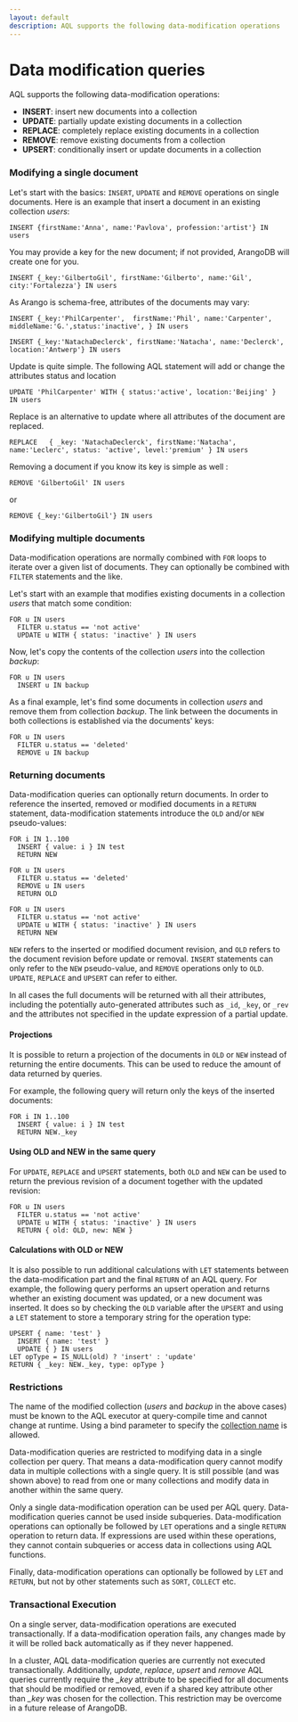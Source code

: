```yaml
---
layout: default
description: AQL supports the following data-modification operations
---
```

Data modification queries
=========================

AQL supports the following data-modification operations:

- **INSERT**: insert new documents into a collection
- **UPDATE**: partially update existing documents in a collection
- **REPLACE**: completely replace existing documents in a collection
- **REMOVE**: remove existing documents from a collection
- **UPSERT**: conditionally insert or update documents in a collection

### Modifying a single document

Let's start with the basics: `INSERT`, `UPDATE` and `REMOVE` operations on single documents.
Here is an example that insert a document in an existing collection *users*:

	INSERT {firstName:'Anna', name:'Pavlova', profession:'artist'} IN users

You may provide a key for the new document; if not provided, ArangoDB will create one for you.  

	INSERT {_key:'GilbertoGil', firstName:'Gilberto', name:'Gil', city:'Fortalezza'} IN users

As Arango is schema-free, attributes of the documents may vary: 

	INSERT {_key:'PhilCarpenter',  firstName:'Phil', name:'Carpenter', middleName:'G.',status:'inactive', } IN users

	INSERT {_key:'NatachaDeclerck', firstName:'Natacha', name:'Declerck', location:'Antwerp'} IN users 

Update is quite simple. The following AQL statement will add or change the attributes status and location

	UPDATE 'PhilCarpenter' WITH { status:'active', location:'Beijing' }  IN users

Replace is an alternative to update where all attributes of the document are replaced.

	REPLACE   { _key: 'NatachaDeclerck', firstName:'Natacha', name:'Leclerc', status: 'active', level:'premium' } IN users

Removing a document if you know its key is simple as well : 

	REMOVE 'GilbertoGil' IN users

or 

	REMOVE {_key:'GilbertoGil'} IN users


### Modifying multiple documents

Data-modification operations are normally combined with `FOR` loops to
iterate over a given list of documents. They can optionally be combined with
`FILTER` statements and the like.

Let's start with an example that modifies existing documents in a collection
*users* that match some condition:

    FOR u IN users
      FILTER u.status == 'not active'
      UPDATE u WITH { status: 'inactive' } IN users



Now, let's copy the contents of the collection *users* into the collection
*backup*:

    FOR u IN users
      INSERT u IN backup

As a final example, let's find some documents in collection *users* and
remove them from collection *backup*. The link between the documents in both
collections is established via the documents' keys:

    FOR u IN users
      FILTER u.status == 'deleted'
      REMOVE u IN backup


### Returning documents

Data-modification queries can optionally return documents. In order to reference
the inserted, removed or modified documents in a `RETURN` statement, data-modification 
statements introduce the `OLD` and/or `NEW` pseudo-values:

    FOR i IN 1..100
      INSERT { value: i } IN test 
      RETURN NEW

    FOR u IN users
      FILTER u.status == 'deleted'
      REMOVE u IN users 
      RETURN OLD

    FOR u IN users
      FILTER u.status == 'not active'
      UPDATE u WITH { status: 'inactive' } IN users 
      RETURN NEW

`NEW` refers to the inserted or modified document revision, and `OLD` refers
to the document revision before update or removal. `INSERT` statements can 
only refer to the `NEW` pseudo-value, and `REMOVE` operations only to `OLD`. 
`UPDATE`, `REPLACE` and `UPSERT` can refer to either.

In all cases the full documents will be returned with all their attributes,
including the potentially auto-generated attributes such as `_id`, `_key`, or `_rev`
and the attributes not specified in the update expression of a partial update.

#### Projections

It is possible to return a projection of the documents in `OLD` or `NEW` instead of 
returning the entire documents. This can be used to reduce the amount of data returned 
by queries.

For example, the following query will return only the keys of the inserted documents:

    FOR i IN 1..100
      INSERT { value: i } IN test 
      RETURN NEW._key


#### Using OLD and NEW in the same query

For `UPDATE`, `REPLACE` and `UPSERT` statements, both `OLD` and `NEW` can be used
to return the previous revision of a document together with the updated revision:

    FOR u IN users
      FILTER u.status == 'not active'
      UPDATE u WITH { status: 'inactive' } IN users 
      RETURN { old: OLD, new: NEW }


#### Calculations with OLD or NEW

It is also possible to run additional calculations with `LET` statements between the
data-modification part and the final `RETURN` of an AQL query. For example, the following
query performs an upsert operation and returns whether an existing document was
updated, or a new document was inserted. It does so by checking the `OLD` variable
after the `UPSERT` and using a `LET` statement to store a temporary string for
the operation type:
  
    UPSERT { name: 'test' } 
      INSERT { name: 'test' } 
      UPDATE { } IN users
    LET opType = IS_NULL(old) ? 'insert' : 'update'
    RETURN { _key: NEW._key, type: opType }


### Restrictions

The name of the modified collection (*users* and *backup* in the above cases) 
must be known to the AQL executor at query-compile time and cannot change at 
runtime. Using a bind parameter to specify the [collection name](glossary.html#collection-name) is allowed.

Data-modification queries are restricted to modifying data in a single 
collection per query. That means a data-modification query cannot modify 
data in multiple collections with a single query. It is still possible (and
was shown above) to read from one or many collections and modify data in another
within the same query.

Only a single data-modification operation can be used per AQL query. Data-modification
queries cannot be used inside subqueries. Data-modification operations can optionally
be followed by `LET` operations and a single `RETURN` operation to return data. If
expressions are used within these operations, they cannot contain subqueries or 
access data in collections using AQL functions.

Finally, data-modification operations can optionally be followed by `LET` and `RETURN`,
but not by other statements such as `SORT`, `COLLECT` etc.


### Transactional Execution
  
On a single server, data-modification operations are executed transactionally.
If a data-modification operation fails, any changes made by it will be rolled 
back automatically as if they never happened.

In a cluster, AQL data-modification queries are currently not executed transactionally.
Additionally, *update*, *replace*, *upsert* and *remove* AQL queries currently 
require the *_key* attribute to be specified for all documents that should be 
modified or removed, even if a shared key attribute other than *_key* was chosen 
for the collection. This restriction may be overcome in a future release of ArangoDB.
